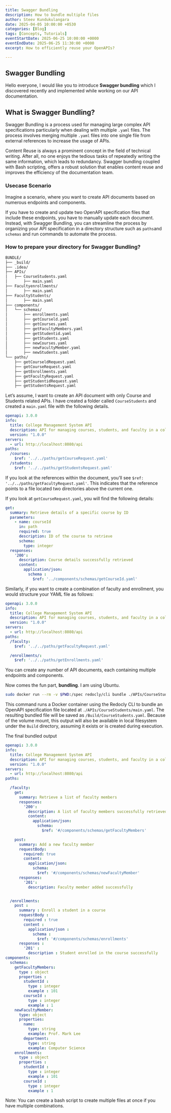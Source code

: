 ```yaml
---
title: Swagger Bundling
description: How to bundle multiple files
author: Steev Kundukulangara
date: 2025-04-05 10:00:00 +0530
categories: [Blog]
tags: [Concepts, Tutorials]
eventStartDate: 2025-06-25 10:00:00 +0000
eventEndDate: 2025-06-25 11:30:00 +0000
excerpt: How to efficiently reuse your OpenAPIs?

---
```



## **Swagger Bundling**

Hello everyone, I would like you to introduce **Swagger bundling** which I discovered recently and implemented while working on our API documentation.

## **What is Swagger Bundling?**

Swagger Bundling is a process used for managing large complex API specifications particularly when dealing with multiple `.yaml` files. The process involves merging multiple `.yaml` files into one single file from external references to increase the usage of APIs.

Content Reuse is always a prominent concept in the field of technical writing. After all, no one enjoys the tedious tasks of repeatedly writing the same information, which leads to redundancy. Swagger bundling coupled with Bash scripting, offers a robust solution that enables content reuse and improves the efficiency of the documentation team.

### **Usecase Scenario**

Imagine a scenario, where you want to create API documents based on numerous endpoints and components.

If you have to create and update two OpenAPI specification files that include these endpoints, you have to manually update each document. Instead, with Swagger Bundling, you can streamline the process by organizing your API specification in a directory structure such as `paths`and `schemas` and run commands to automate the process.

### How to prepare your directory for Swagger Bundling?

```bash
BUNDLE/
├── _build/
├── .idea/
├── APIs/
│   ├── CourseStudents.yaml
│       ├── main.yaml
├── Facultyenrollments/
│       ├── main.yaml
├── FacultyStudents/
│       ├── main.yaml
├── components/
│   └── schemas/
│       ├── enrollments.yaml
│       ├── getCourseld.yaml
│       ├── getCourses.yaml
│       ├── getFacultyMembers.yaml
│       ├── getStudentid.yaml
│       ├── getStudents.yaml
│       ├── newCourses.yaml
│       ├── newFacultyMember.yaml
│       ├── newStudents.yaml
└── paths/
    ├── getCourseldRequest.yaml
    ├── getCourseRequest.yaml
    ├── getEnrollments.yaml
    ├── getFacultyRequest.yaml
    ├── getStudentidRequest.yaml
    ├── getStudentsRequest.yaml
```

Let’s assume, I want to create an API document with only Course and Students related APIs. I have created a folder called `CourseStudents` and created a `main.yaml` file with the following details.

```yaml
openapi: 3.0.0
info:
  title: College Management System API
  description: API for managing courses, students, and faculty in a college management system.
  version: "1.0.0"
servers:
  - url: http://localhost:8080/api
paths:
  /courses:
    $ref: '../../paths/getCourseRequest.yaml'
  /students:
    $ref: '../../paths/getStudentsRequest.yaml'
```

If you look at the references within the document, you’ll see `$ref: '../../paths/getFacultyRequest.yaml'`. This indicates that the reference points to a file located two directories above the current one.

If you look at `getCourseRequest.yaml`, you will find the following details:

```yaml
get:
  summary: Retrieve details of a specific course by ID 
  parameters:
    - name: courseId 
      in: path 
      required: true 
      description: ID of the course to retrieve 
      schema: 
        type: integer 
  responses:
    '200':
      description: Course details successfully retrieved 
      content:
        application/json:
          schema :
            $ref: '../components/schemas/getCourseId.yaml'
```

Similarly, if you want to create a combination of faculty and enrollment, you would structure your YAML file as follows:

```yaml
openapi: 3.0.0
info:
  title: College Management System API
  description: API for managing courses, students, and faculty in a college management system.
  version: "1.0.0"
servers:
  - url: http://localhost:8080/api
paths:
  /faculty:
    $ref: '../../paths/getFacultyRequest.yaml'

  /enrollments/:
    $ref: '../../paths/getEnrollments.yaml'
```

You can create any number of API documents, each containing multiple endpoints and components.

Now comes the fun part, **bundling**. I am using Ubuntu.

```bash
sudo docker run --rm -v $PWD:/spec redocly/cli bundle ./APIs/CourseStudents/main.yaml --output /Build/CourseStudents.yaml
```

This command runs a Docker container using the Redocly CLI to bundle an OpenAPI specification file located at `./APIs/CourseStudents/main.yaml`. The resulting bundled file will be saved as `/Build/CourseStudents.yaml`. Because of the volume mount, this output will also be available in local filesystem under the `Build` directory, assuming it exists or is created during execution.

The final bundled output

```yaml
openapi: 3.0.0
info:
  title: College Management System API
  description: API for managing courses, students, and faculty in a college management system.
  version: "1.0.0"
servers:
  - url: http://localhost:8080/api
paths:

  /faculty:
    get:
      summary: Retrieve a list of faculty members
      responses:
        '200':
          description: A list of faculty members successfully retrieved
          content:
            application/json:
              schema:
                $ref: '#/components/schemas/getFacultyMembers'

    post:
      summary: Add a new faculty member
      requestBody:
        required: true
        content:
          application/json:
            schema:
              $ref: '#/components/schemas/newFacultyMember'
      responses:
        '201':
          description: Faculty member added successfully


  /enrollments:
    post :
      summary : Enroll a student in a course 
      requestBody :
        required : true 
        content :
          application/json :
            schema :
              $ref: '#/components/schemas/enrollments'
      responses :
        '201' :
          description : Student enrolled in the course successfully 
components:
  schemas:
    getFacultyMembers:
      type : object 
      properties :
        studentId :
          type : integer 
          example : 101 
        courseId :
          type : integer 
          example : 1 
    newFacultyMember:
      type: object
      properties:
        name:
          type: string
          example: Prof. Mark Lee
        department:
          type: string
          example: Computer Science
    enrollments: 
      type : object 
      properties :
        studentId :
          type : integer 
          example : 101 
        courseId :
          type : integer 
          example : 1
```

Note: You can create a bash script to create multiple files at once if you have multiple combinations.